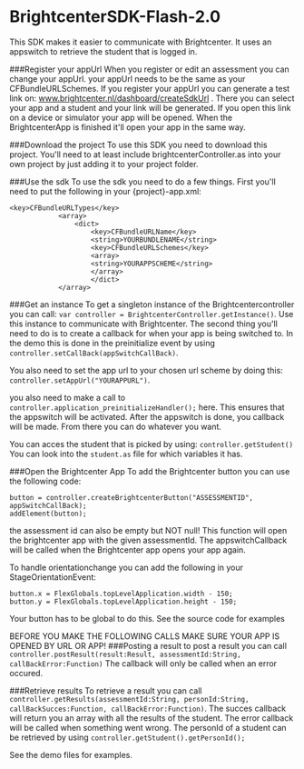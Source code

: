 BrightcenterSDK-Flash-2.0
=========================

This SDK makes it easier to communicate with Brightcenter. It uses an appswitch to retrieve the student that is logged in.

###Register your appUrl
When you register or edit an assessment you can change your appUrl. your appUrl needs to be the same as your CFBundleURLSchemes. If you register your appUrl you can generate a test link on: www.brightcenter.nl/dashboard/createSdkUrl . There you can select your app and a student and your link will be generated. If you open this link on a device or simulator your app will be opened.
When the BrightcenterApp is finished it'll open your app in the same way. 

###Download the project
To use this SDK you need to download this project. You'll need to at least include  brightcenterController.as into your own project by just adding it to your project folder.

###Use the sdk
To use the sdk you need to do a few things. First you'll need to put the following in your {project}-app.xml:

```
<key>CFBundleURLTypes</key>
	        <array>
		        <dict>
			        <key>CFBundleURLName</key>
			        <string>YOURBUNDLENAME</string>
			        <key>CFBundleURLSchemes</key>
			        <array>
				    <string>YOURAPPSCHEME</string>
			        </array>
		            </dict>
	        </array>
```

###Get an instance
To get a singleton instance of the Brightcentercontroller you can call: `var controller = BrightcenterController.getInstance()`. Use this instance to communicate with Brightcenter.
 The second thing you'll need to do is to create a callback for when your app is being switched to. In the demo this is done in the preinitialize event by using `controller.setCallBack(appSwitchCallBack)`. 
 
 You also need to set the app url to your chosen url scheme by doing this: `controller.setAppUrl("YOURAPPURL")`. 
 
 you also need to make a call to `controller.application_preinitializeHandler();` here. This ensures that the appswitch will be activated. After the appswitch is done, you callback will be made. From there you can do whatever you want. 
 
You can acces the student that is picked by using: `controller.getStudent()` You can look into the `student.as` file for which variables it has.

###Open the Brightcenter App
 To add the Brightcenter button you can use the following code:
```
button = controller.createBrightcenterButton("ASSESSMENTID", appSwitchCallBack);
addElement(button);
```
the assessment id can also be empty but NOT null! This function will open the brightcenter app with the given assessmentId. The appswitchCallback will be called when the Brightcenter app opens your app again.

To handle orientationchange you can add the following in your StageOrientationEvent:
```
button.x = FlexGlobals.topLevelApplication.width - 150;
button.y = FlexGlobals.topLevelApplication.height - 150;
```
Your button has to be global to do this.
See the source code for examples
 
 
BEFORE YOU MAKE THE FOLLOWING CALLS MAKE SURE YOUR APP IS OPENED BY URL OR APP!
###Posting a result
 to post a result you can call `controller.postResult(result:Result, assessmentId:String, callBackError:Function)` The callback will only be called when an error occured.
 
###Retrieve results
 To retrieve a result you can call `controller.getResults(assessmentId:String, personId:String, callBackSucces:Function, callBackError:Function)`. The succes callback will return you an array with all the results of the student. The error callback will be called when something went wrong. The personId of a student can be retrieved by using `controller.getStudent().getPersonId();`
 
 See the demo files for examples.
